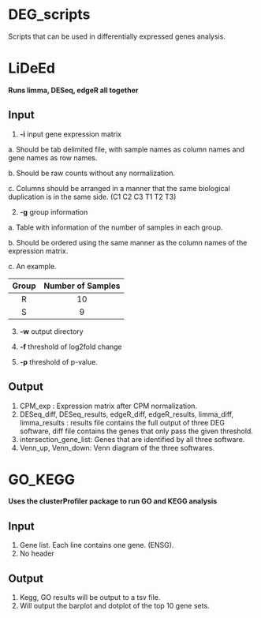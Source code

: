# DEG_scripts
Scripts that can be used in differentially expressed genes analysis.

# LiDeEd
**Runs limma, DESeq, edgeR all together**
## Input
1. **-i** input gene expression matrix

a. Should be tab delimited file, with sample names as column names and gene names as row names.

b. Should be raw counts without any normalization.

c. Columns should be arranged in a manner that the same biological duplication is in the same side. (C1 C2 C3 T1 T2 T3)

2. **-g** group information

a. Table with information of the number of samples in each group.

b. Should be ordered using the same manner as the column names of the expression matrix. 

c. An example.


| Group | Number of Samples |
| :---: | :-----------: |
| R | 10|
| S | 9 |

3. **-w** output directory

4. **-f** threshold of log2fold change

5. **-p** threshold of p-value.

## Output
1. CPM_exp : Expression matrix after CPM normalization. 
2. DESeq_diff, DESeq_results, edgeR_diff, edgeR_results, limma_diff, limma_results : results file contains the full output of three DEG software, diff file contains the genes that only pass the given threshold.
3. intersection_gene_list: Genes that are identified by all three software.
4. Venn_up, Venn_down: Venn diagram of the three softwares.  

# GO_KEGG
**Uses the clusterProfiler package to run GO and KEGG analysis**

## Input
1. Gene list. Each line contains one gene. (ENSG).
2. No header

## Output
1. Kegg, GO results will be output to a tsv file.
2. Will output the barplot and dotplot of the top 10 gene sets.





